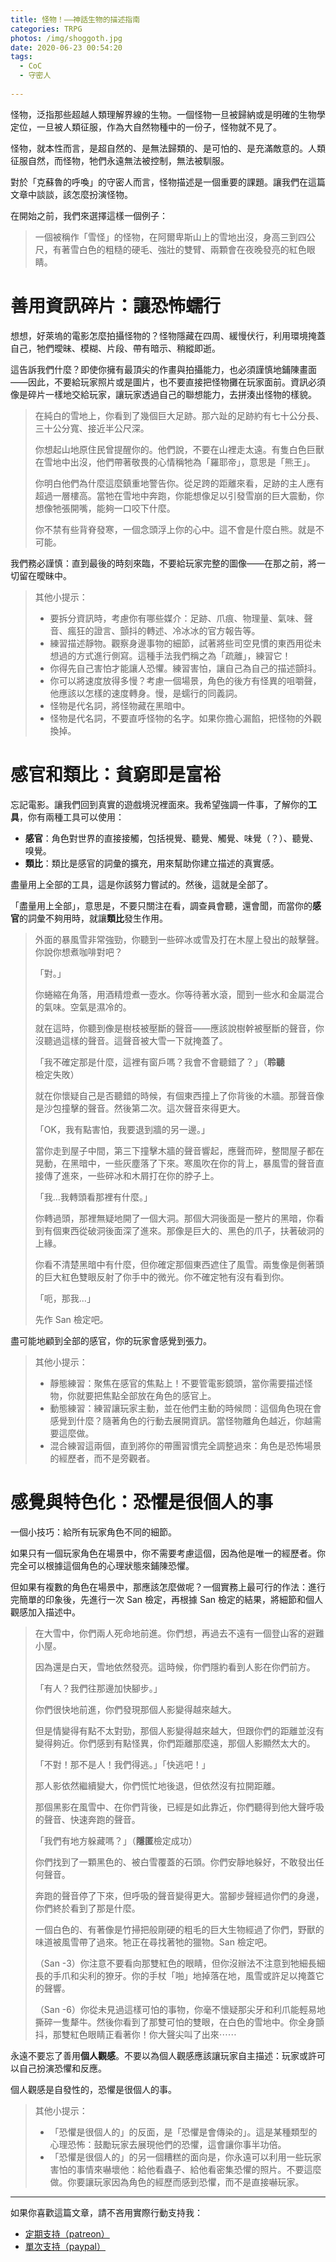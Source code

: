 ```yaml
---
title: 怪物！——神話生物的描述指南
categories: TRPG
photos: /img/shoggoth.jpg
date: 2020-06-23 00:54:20
tags:
  - CoC
  - 守密人
  
---
```


怪物，泛指那些超越人類理解界線的生物。一個怪物一旦被歸納或是明確的生物學定位，一旦被人類征服，作為大自然物種中的一份子，怪物就不見了。

怪物，就本性而言，是超自然的、是無法歸類的、是可怕的、是充滿敵意的。人類征服自然，而怪物，牠們永遠無法被控制，無法被馴服。

對於「克蘇魯的呼喚」的守密人而言，怪物描述是一個重要的課題。讓我們在這篇文章中談談，該怎麼扮演怪物。

在開始之前，我們來選擇這樣一個例子：

> 一個被稱作「雪怪」的怪物，在阿爾卑斯山上的雪地出沒，身高三到四公尺，有著雪白色的粗糙的硬毛、強壯的雙臂、兩顆會在夜晚發亮的紅色眼睛。

# 善用資訊碎片：讓恐怖蠕行

想想，好萊塢的電影怎麼拍攝怪物的？怪物隱藏在四周、緩慢伏行，利用環境掩蓋自己，牠們曖昧、模糊、片段、帶有暗示、稍縱即逝。

這告訴我們什麼？即使你擁有最頂尖的作畫與拍攝能力，也必須謹慎地鋪陳畫面——因此，不要給玩家照片或是圖片，也不要直接把怪物攤在玩家面前。資訊必須像是碎片一樣地交給玩家，讓玩家透過自己的聯想能力，去拼湊出怪物的樣貌。

> 在純白的雪地上，你看到了幾個巨大足跡。那六趾的足跡約有七十公分長、三十公分寬、接近半公尺深。
> 
> 你想起山地原住民曾提醒你的。他們說，不要在山裡走太遠。有隻白色巨獸在雪地中出沒，他們帶著敬畏的心情稱牠為「羅耶帝」，意思是「熊王」。
> 
> 你明白他們為什麼這麼鎮重地警告你。從足跨的距離來看，足跡的主人應有超過一層樓高。當牠在雪地中奔跑，你能想像足以引發雪崩的巨大震動，你想像牠張開嘴，能夠一口咬下什麼。
> 
> 你不禁有些背脊發寒，一個念頭浮上你的心中。這不會是什麼白熊。就是不可能。

我們務必謹慎：直到最後的時刻來臨，不要給玩家完整的圖像——在那之前，將一切留在曖昧中。

> 其他小提示：
> 
> * 要拆分資訊時，考慮你有哪些媒介：足跡、爪痕、物理量、氣味、聲音、瘋狂的證言、顫抖的轉述、冷冰冰的官方報告等。
> * 練習描述靜物。觀察身邊事物的細節，試著將些司空見慣的東西用從未想過的方式進行側寫。這種手法我們稱之為「疏離」，練習它！
> * 你得先自己害怕才能讓人恐懼。練習害怕，讓自己為自己的描述顫抖。
> * 你可以將速度放得多慢？考慮一個場景，角色的後方有怪異的咀嚼聲，他應該以怎樣的速度轉身。慢，是蠕行的同義詞。
> * 怪物是代名詞，將怪物藏在黑暗中。
> * 怪物是代名詞，不要直呼怪物的名字。如果你擔心漏餡，把怪物的外觀換掉。

# 感官和類比：貧窮即是富裕

忘記電影。讓我們回到真實的遊戲境況裡面來。我希望強調一件事，了解你的**工具**，你有兩種工具可以使用：

* **感官**：角色對世界的直接接觸，包括視覺、聽覺、觸覺、味覺（？）、聽覺、嗅覺。
* **類比**：類比是感官的詞彙的擴充，用來幫助你建立描述的真實感。

盡量用上全部的工具，這是你該努力嘗試的。然後，這就是全部了。

「盡量用上全部」，意思是，不要只關注在看，調查員會聽，還會聞，而當你的**感官**的詞彙不夠用時，就讓**類比**發生作用。

> 外面的暴風雪非常強勁，你聽到一些碎冰或雪及打在木屋上發出的敲擊聲。你說你想煮咖啡對吧？
> 
> 「對。」
> 
> 你蜷縮在角落，用酒精燈煮一壺水。你等待著水滾，聞到一些水和金屬混合的氣味。空氣是濕冷的。
> 
> 就在這時，你聽到像是樹枝被壓斷的聲音——應該說樹幹被壓斷的聲音，你沒聽過這樣的聲音。這聲音被大雪一下就掩蓋了。
> 
> 「我不確定那是什麼，這裡有窗戶嗎？我會不會聽錯了？」（**聆聽**檢定失敗）
> 
> 就在你懷疑自己是否聽錯的時候，有個東西撞上了你背後的木牆。那聲音像是沙包撞擊的聲音。然後第二次。這次聲音來得更大。
> 
> 「OK，我有點害怕，我要退到牆的另一邊。」
> 
> 當你走到屋子中間，第三下撞擊木牆的聲音響起，應聲而碎，整間屋子都在晃動，在黑暗中，一些灰塵落了下來。寒風吹在你的背上，暴風雪的聲音直接傳了進來，一些碎冰和木屑打在你的脖子上。
> 
> 「我...我轉頭看那裡有什麼。」
> 
> 你轉過頭，那裡無疑地開了一個大洞。那個大洞後面是一整片的黑暗，你看到有個東西從破洞後面深了進來。那像是巨大的、黑色的爪子，扶著破洞的上緣。
> 
> 你看不清楚黑暗中有什麼，但你確定那個東西遮住了風雪。兩隻像是側著頭的巨大紅色雙眼反射了你手中的微光。你不確定牠有沒有看到你。
> 
> 「呃，那我...」
> 
> 先作 San 檢定吧。

盡可能地顧到全部的感官，你的玩家會感覺到張力。

> 其他小提示：
> 
> * 靜態練習：聚焦在感官的焦點上！不要管電影鏡頭，當你需要描述怪物，你就要把焦點全部放在角色的感官上。
> * 動態練習：練習讓玩家主動，並在他們主動的時候問：這個角色現在會感覺到什麼？隨著角色的行動去展開資訊。當怪物離角色越近，你越需要這麼做。
> * 混合練習這兩個，直到將你的帶團習慣完全調整過來：角色是恐怖場景的經歷者，而不是旁觀者。

# 感覺與特色化：恐懼是很個人的事

一個小技巧：給所有玩家角色不同的細節。

如果只有一個玩家角色在場景中，你不需要考慮這個，因為他是唯一的經歷者。你完全可以根據這個角色的心理狀態來鋪陳恐懼。

但如果有複數的角色在場景中，那應該怎麼做呢？一個實務上最可行的作法：進行完簡單的印象後，先進行一次 San 檢定，再根據 San 檢定的結果，將細節和個人觀感加入描述中。

> 在大雪中，你們兩人死命地前進。你們想，再過去不遠有一個登山客的避難小屋。
> 
> 因為還是白天，雪地依然發亮。這時候，你們隱約看到人影在你們前方。
> 
> 「有人？我們往那邊加快腳步。」
> 
> 你們很快地前進，你們發現那個人影變得越來越大。
> 
> 但是情變得有點不太對勁，那個人影變得越來越大，但跟你們的距離並沒有變得夠近。你們感到有點怪異，你們距離那麼遠，那個人影顯然太大的。
> 
> 「不對！那不是人！我們得逃。」「快逃吧！」
> 
> 那人影依然繼續變大，你們慌忙地後退，但依然沒有拉開距離。
> 
> 那個黑影在風雪中、在你們背後，已經是如此靠近，你們聽得到他大聲呼吸的聲音、快速奔跑的聲音。
> 
> 「我們有地方躲藏嗎？」（**隱匿**檢定成功）
> 
> 你們找到了一顆黑色的、被白雪覆蓋的石頭。你們安靜地躲好，不敢發出任何聲音。
> 
> 奔跑的聲音停了下來，但呼吸的聲音變得更大。當腳步聲經過你們的身邊，你們終於看到了那是什麼。
> 
> 一個白色的、有著像是竹掃把般剛硬的粗毛的巨大生物經過了你們，野獸的味道被風雪帶了過來。牠正在尋找著牠的獵物。San 檢定吧。
> 
> （San -3）你注意不要看向那雙紅色的眼睛，但你沒辦法不注意到牠細長細長的手爪和尖利的獠牙。你的手杖「啪」地掉落在地，風雪或許足以掩蓋它的聲響。
> 
> （San -6）你從未見過這樣可怕的事物，你毫不懷疑那尖牙和利爪能輕易地撕碎一隻犛牛。然後你看到了那雙可怕的雙眼，在白色的雪地中。你全身顫抖，那雙紅色眼睛正看著你！你大聲尖叫了出來⋯⋯

永遠不要忘了善用**個人觀感**。不要以為個人觀感應該讓玩家自主描述：玩家或許可以自己扮演恐懼和反應。

個人觀感是自發性的，恐懼是很個人的事。

> 其他小提示：
> 
> * 「恐懼是很個人的」的反面，是「恐懼是會傳染的」。這是某種類型的心理恐怖：鼓勵玩家去展現他們的恐懼，這會讓你事半功倍。
> * 「恐懼是很個人的」的另一個糟糕的面向是，你永遠可以利用一些玩家害怕的事情來嚇壞他：給他看蟲子、給他看密集恐懼的照片。不要這麼做。你要讓玩家因為角色的經歷而感到恐懼，而不是直接嚇玩家。

---

如果你喜歡這篇文章，請不吝用實際行動支持我：

* [<i class="fab fa-patreon"></i> 定期支持（patreon）](https://www.patreon.com/weihung)
* [<i class="fab fa-paypal"></i> 單次支持（paypal）](https://www.paypal.com/pools/c/8jLP7Wsi80)